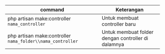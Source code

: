 |                           command                            |                     Keterangan                     |
| ------------------------------------------------------------ | -------------------------------------------------- |
| php artisan make:controller `nama_controller`                | Untuk membuat controller baru                      |
| php artisan make:controller `nama_folder\\nama_controller` | Untuk membuat folder dengan controller di dalamnya |